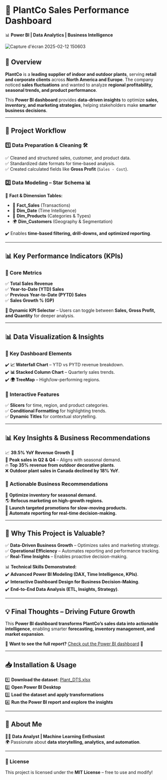 # 🌿 PlantCo Sales Performance Dashboard  

📊 **Power BI | Data Analytics | Business Intelligence**  

![Capture d'écran 2025-02-12 150603](https://github.com/user-attachments/assets/0831c804-934d-46ea-aeaa-3f3157339229)


## 📖 Overview  
**PlantCo** is a **leading supplier of indoor and outdoor plants**, serving **retail and corporate clients** across **North America and Europe**. The company noticed **sales fluctuations** and wanted to analyze **regional profitability, seasonal trends, and product performance**.  

This **Power BI dashboard** provides **data-driven insights** to optimize **sales, inventory, and marketing strategies**, helping stakeholders make **smarter business decisions**.  

---

## 📂 Project Workflow  

### 1️⃣ Data Preparation & Cleaning 🛠️  
✅ Cleaned and structured sales, customer, and product data.  
✅ Standardized date formats for time-based analysis.  
✅ Created calculated fields like **Gross Profit** (`Sales - Cost`).  

### 2️⃣ Data Modeling – Star Schema 📊  
📌 **Fact & Dimension Tables:**  
- 🛒 **Fact_Sales** (Transactions)  
- 📆 **Dim_Date** (Time Intelligence)  
- 🌱 **Dim_Products** (Categories & Types)  
- 🌍 **Dim_Customers** (Geography & Segmentation)  

✔️ Enables **time-based filtering, drill-downs, and optimized reporting**.  

---

## 📊 Key Performance Indicators (KPIs)  

### 🚀 Core Metrics  
✅ **Total Sales Revenue**  
✅ **Year-to-Date (YTD) Sales**  
✅ **Previous Year-to-Date (PYTD) Sales**  
✅ **Sales Growth % (GP)**  

📌 **Dynamic KPI Selector** – Users can toggle between **Sales, Gross Profit, and Quantity** for deeper analysis.  

---

## 📊 Data Visualization & Insights  

### 📌 Key Dashboard Elements  
✔️ **📈 Waterfall Chart** – YTD vs PYTD revenue breakdown.  
✔️ **📊 Stacked Column Chart** – Quarterly sales trends.  
✔️ **🌍 TreeMap** – High/low-performing regions.  

### 🔀 Interactive Features  
✅ **Slicers** for time, region, and product categories.  
✅ **Conditional Formatting** for highlighting trends.  
✅ **Dynamic Titles** for contextual storytelling.  

---

## 📊 Key Insights & Business Recommendations  

📈 **39.5% YoY Revenue Growth** 🚀  
📆 **Peak sales in Q2 & Q4** – Aligns with seasonal demand.  
🔥 **Top 35% revenue from outdoor decorative plants**.    
❌ **Outdoor plant sales in Canada declined by 18% YoY**.  

### 📢 Actionable Business Recommendations  
🚛 **Optimize inventory for seasonal demand.**  
🌎 **Refocus marketing on high-growth regions.**  
🎯 **Launch targeted promotions for slow-moving products.**  
📡 **Automate reporting for real-time decision-making.**  

---

## 🚀 Why This Project is Valuable?  

✅ **Data-Driven Business Growth** – Optimizes sales and marketing strategy.  
✅ **Operational Efficiency** – Automates reporting and performance tracking.  
✅ **Real-Time Insights** – Enables proactive decision-making.  

📊 **Technical Skills Demonstrated:**  
✔️ **Advanced Power BI Modeling (DAX, Time Intelligence, KPIs)**.  
✔️ **Interactive Dashboard Design for Business Decision-Making**.  
✔️ **End-to-End Data Analysis (ETL, Insights, Strategy)**.  

---

## 💡 Final Thoughts – Driving Future Growth  

This **Power BI dashboard transforms PlantCo’s sales data into actionable intelligence**, enabling smarter **forecasting, inventory management, and market expansion**.  

📢 **Want to see the full report?** [Check out the Power BI dashboard](#) 🚀  

---

## 📥 Installation & Usage  

1️⃣ **Download the dataset**: [Plant_DTS.xlsx](#)  
2️⃣ **Open Power BI Desktop**  
3️⃣ **Load the dataset and apply transformations**  
4️⃣ **Run the Power BI report and explore the insights**  

---

## 📌 About Me  
👨‍💻 **Data Analyst | Machine Learning Enthusiast**  
🌍 Passionate about **data storytelling, analytics, and automation**.  

---

### 📜 License  
This project is licensed under the **MIT License** – free to use and modify!  
